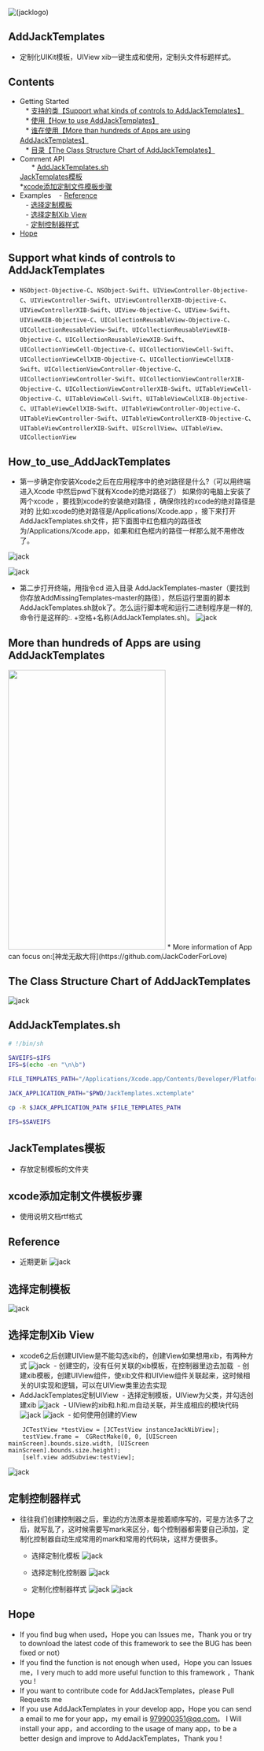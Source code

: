 ![(jacklogo)](https://github.com/JackCoderForLove/AddJackTemplates/blob/master/JackTemplates.xctemplate/TemplateIcon.png "杰克logo")
## AddJackTemplates
* 定制化UIKit模板，UIView xib一键生成和使用，定制头文件标题样式。
## Contents
* Getting Started<br>
    * [支持的类【Support what kinds of controls to AddJackTemplates】](#Support_what_kinds_of_controls_to_AddJackTemplates)<br>
    * [使用【How to use AddJackTemplates】](#How_to_use_AddJackTemplates)<br>
    * [谁在使用【More than hundreds of Apps are using AddJackTemplates】](#More_than_hundreds_of_Apps_are_using_AddJackTemplates)<br>
    * [目录【The Class Structure Chart of AddJackTemplates】](#The_Class_Structure_Chart_of_AddJackTemplates)<br>
* Comment API<br>
        * [AddJackTemplates.sh](#AddJackTemplates.sh)<br>
	[JackTemplates模板](#JackTemplates)<br>
	 *[xcode添加定制文件模板步骤](#jackaddsetp)<br>
* Examples
    - [Reference](#Reference)<br>
    - [选择定制模板](#jackstep3)<br>
    - [选择定制Xib View](#jackstep7)<br>
    - [定制控制器样式](#jackcontroller)<br>
* [Hope](#Hope)
## <a id="Support_what_kinds_of_controls_to_AddJackTemplates"></a>Support what kinds of controls to AddJackTemplates
* `NSObject-Objective-C`、`NSObject-Swift`、`UIViewController-Objective-C`、`UIViewController-Swift`、`UIViewControllerXIB-Objective-C`、`UIViewControllerXIB-Swift`、`UIView-Objective-C`、`UIView-Swift`、`UIViewXIB-Objective-C`、`UICollectionReusableView-Objective-C`、`UICollectionReusableView-Swift`、`UICollectionReusableViewXIB-Objective-C`、`UICollectionReusableViewXIB-Swift`、`UICollectionViewCell-Objective-C`、`UICollectionViewCell-Swift`、`UICollectionViewCellXIB-Objective-C`、`UICollectionViewCellXIB-Swift`、`UICollectionViewController-Objective-C`、`UICollectionViewController-Swift`、`UICollectionViewControllerXIB-Objective-C`、`UICollectionViewControllerXIB-Swift`、`UITableViewCell-Objective-C`、`UITableViewCell-Swift`、`UITableViewCellXIB-Objective-C`、`UITableViewCellXIB-Swift`、`UITableViewController-Objective-C`、`UITableViewController-Swift`、`UITableViewControllerXIB-Objective-C`、`UITableViewControllerXIB-Swift`、`UIScrollView`、`UITableView`、`UICollectionView`
## <a id="How_to_use_AddJackTemplates"></a>How_to_use_AddJackTemplates

* 第一步确定你安装Xcode之后在应用程序中的绝对路径是什么?（可以用终端进入Xcode 中然后pwd下就有Xcode的绝对路径了）
如果你的电脑上安装了两个xcode ，要找到xcode的安装绝对路径 ，确保你找的xcode的绝对路径是对的
比如:xcode的绝对路径是/Applications/Xcode.app ，接下来打开AddJackTemplates.sh文件，把下面图中红色框内的路径改为/Applications/Xcode.app，如果和红色框内的路径一样那么就不用修改了。

![jack](https://github.com/JackCoderForLove/AddJackTemplates/blob/master/img/jack1.png "杰克定制模板")

![jack](https://github.com/JackCoderForLove/AddJackTemplates/blob/master/img/jack2.png "杰克定制模板") 

* 第二步打开终端，用指令cd 进入目录 AddJackTemplates-master（要找到你存放AddMissingTemplates-master的路径），然后运行里面的脚本AddJackTemplates.sh就ok了。怎么运行脚本呢和运行二进制程序是一样的, 命令行是这样的:. +空格+名称(AddJackTemplates.sh)。
![jack](https://github.com/JackCoderForLove/AddJackTemplates/blob/master/img/jack12.png "杰克定制模板") 

## <a id="More_than_hundreds_of_Apps_are_using_AddJackTemplates"></a>More than hundreds of Apps are using AddJackTemplates
<img src=https://github.com/JackCoderForLove/AddJackTemplates/blob/master/img/jack14.jpeg width="320" height="568">
* More information of App can focus on:[神龙无敌大将](https://github.com/JackCoderForLove)

## <a id="The_Class_Structure_Chart_of_AddJackTemplates"></a>The Class Structure Chart of AddJackTemplates
![jack](https://github.com/JackCoderForLove/AddJackTemplates/blob/master/img/jack13.png "杰克定制模板")

## <a id="AddJackTemplates.sh"></a>AddJackTemplates.sh
```sh
# !/bin/sh

SAVEIFS=$IFS
IFS=$(echo -en "\n\b")

FILE_TEMPLATES_PATH="/Applications/Xcode.app/Contents/Developer/Platforms/iPhoneOS.platform/Developer/Library/Xcode/Templates/File Templates/Source"

JACK_APPLICATION_PATH="$PWD/JackTemplates.xctemplate"

cp -R $JACK_APPLICATION_PATH $FILE_TEMPLATES_PATH

IFS=$SAVEIFS

```
## <a id="#JackTemplates"></a>JackTemplates模板
* 存放定制模板的文件夹
## <a id="jackaddsetp"></a>xcode添加定制文件模板步骤
* 使用说明文档rtf格式
## <a id="#Reference"></a>Reference
* 近期更新
![jack](https://github.com/JackCoderForLove/AddJackTemplates/blob/master/img/jack4.png "杰克定制模板")

## <a id="jackstep3"></a>选择定制模板
![jack](https://github.com/JackCoderForLove/AddJackTemplates/blob/master/img/jack3.png "杰克定制模板")

## <a id="#jackstep7"></a>选择定制Xib View
* xcode6之后创建UIView是不能勾选xib的，创建View如果想用xib，有两种方式
![jack](https://github.com/JackCoderForLove/AddJackTemplates/blob/master/img/jack7.png "杰克定制模板")
  - 创建空的，没有任何关联的xib模板，在控制器里边去加载
  - 创建xib模板，创建UIView组件，使xib文件和UIView组件关联起来，这时候相关的UI实现和逻辑，可以在UIView类里边去实现
* AddJackTemplates定制UIView
  - 选择定制模板，UIView为父类，并勾选创建xib
![jack](https://github.com/JackCoderForLove/AddJackTemplates/blob/master/img/jack8.png "杰克定制模板")
  - UIView的xib和.h和.m自动关联，并生成相应的模块代码
![jack](https://github.com/JackCoderForLove/AddJackTemplates/blob/master/img/jack11.png "杰克定制模板")
![jack](https://github.com/JackCoderForLove/AddJackTemplates/blob/master/img/jack9.png "杰克定制模板")
  - 如何使用创建的View
```objc
    JCTestView *testView = [JCTestView instanceJackNibView];
    testView.frame =  CGRectMake(0, 0, [UIScreen mainScreen].bounds.size.width, [UIScreen mainScreen].bounds.size.height);
    [self.view addSubview:testView];
```
![jack](https://github.com/JackCoderForLove/AddJackTemplates/blob/master/img/jack10.png "杰克定制模板")
  
## <a id="#jackcontroller"></a>定制控制器样式
* 往往我们创建控制器之后，里边的方法原本是按着顺序写的，可是方法多了之后，就写乱了，这时候需要写mark来区分，每个控制器都需要自己添加，定制化控制器自动生成常用的mark和常用的代码块，这样方便很多。
  * 选择定制化模板
  ![jack](https://github.com/JackCoderForLove/AddJackTemplates/blob/master/img/jack3.png "杰克定制模板")
  
  * 选择定制化控制器
  ![jack](https://github.com/JackCoderForLove/AddJackTemplates/blob/master/img/jack4.png "杰克定制模板")
  
  * 定制化控制器样式
  ![jack](https://github.com/JackCoderForLove/AddJackTemplates/blob/master/img/jack5.png "杰克定制模板")
  ![jack](https://github.com/JackCoderForLove/AddJackTemplates/blob/master/img/jack6.png "杰克定制模板")
 

## <a id="Hope"></a>Hope
* If you find bug when used，Hope you can Issues me，Thank you or try to download the latest code of this framework to see the BUG has been fixed or not）
* If you find the function is not enough when used，Hope you can Issues me，I very much to add more useful function to this framework ，Thank you !
* If you want to contribute code for AddJackTemplates，please Pull Requests me
* If you use AddJackTemplates in your develop app，Hope you can send a email to me for your app，my email is 979900351@qq.com。
I Will install your app，and according to the usage of many app，to be a better design and improve to AddJackTemplates，Thank you !




